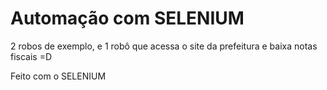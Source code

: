 # Automação com SELENIUM
2 robos de exemplo, e 1 robô que acessa o site da prefeitura e baixa notas fiscais =D

Feito com o SELENIUM
